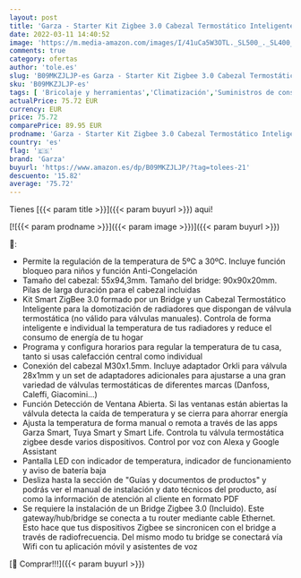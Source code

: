 ```yaml
---
layout: post
title: 'Garza - Starter Kit Zigbee 3.0 Cabezal Termostático Inteligente para Válvula Termostática de Radiador + Bridge. Control de Calefacción  Pantalla LED  Control por app  Alexa y Google  Blanco'
date: 2022-03-11 14:40:52
image: 'https://m.media-amazon.com/images/I/41uCa5W3OTL._SL500_._SL400_.jpg'
comments: true
category: ofertas
author: 'tole.es'
slug: 'B09MKZJLJP-es Garza - Starter Kit Zigbee 3.0 Cabezal Termostático...'
sku: 'B09MKZJLJP-es'
tags: [ 'Bricolaje y herramientas','Climatización','Suministros de construcción','Termostatos','Termostatos y accesorios','alexa','garza', ]
actualPrice: 75.72 EUR
currency: EUR
price: 75.72
comparePrice: 89.95 EUR
prodname: 'Garza - Starter Kit Zigbee 3.0 Cabezal Termostático Inteligente para Válvula Termostática de Radiador + Bridge. Control de Calefacción  Pantalla LED  Control por app  Alexa y Google  Blanco'
country: 'es'
flag: '🇪🇸'
brand: 'Garza'
buyurl: 'https://www.amazon.es/dp/B09MKZJLJP/?tag=tolees-21'
descuento: '15.82'
average: '75.72'
---
```


Tienes [{{< param title >}}]({{< param buyurl >}}) aqui!

[![{{< param prodname >}}]({{< param image >}})]({{< param buyurl >}})

🔎:

- Permite la regulación de la temperatura de 5ºC a 30ºC. Incluye función bloqueo para niños y función Anti-Congelación
- Tamaño del cabezal: 55x94,3mm. Tamaño del bridge: 90x90x20mm. Pilas de larga duración para el cabezal incluidas
- Kit Smart ZigBee 3.0 formado por un Bridge y un Cabezal Termostático Inteligente para la domotización de radiadores que dispongan de válvula termostática (no válido para válvulas manuales). Controla de forma inteligente e individual la temperatura de tus radiadores y reduce el consumo de energía de tu hogar
- Programa y configura horarios para regular la temperatura de tu casa, tanto si usas calefacción central como individual
- Conexión del cabezal M30x1.5mm. Incluye adaptador Orkli para válvula 28x1mm y un set de adaptadores adicionales para ajustarse a una gran variedad de válvulas termostáticas de diferentes marcas (Danfoss, Caleffi, Giacomini...)
- Función Detección de Ventana Abierta. Si las ventanas están abiertas la válvula detecta la caída de temperatura y se cierra para ahorrar energía
- Ajusta la temperatura de forma manual o remota a través de las apps Garza Smart, Tuya Smart y Smart Life. Controla tu válvula termostática zigbee desde varios dispositivos. Control por voz con Alexa y Google Assistant
- Pantalla LED con indicador de temperatura, indicador de funcionamiento y aviso de batería baja
- Desliza hasta la sección de "Guías y documentos de productos" y podrás ver el manual de instalación y dato técnicos del producto, así como la información de atención al cliente en formato PDF
- Se requiere la instalación de un Bridge Zigbee 3.0 (Incluido). Este gateway/hub/bridge se conecta a tu router mediante cable Ethernet. Esto hace que tus dispositivos Zigbee se sincronicen con el bridge a través de radiofrecuencia. Del mismo modo tu bridge se conectará vía Wifi con tu aplicación móvil y asistentes de voz

[🛒 Comprar!!!]({{< param buyurl >}})

